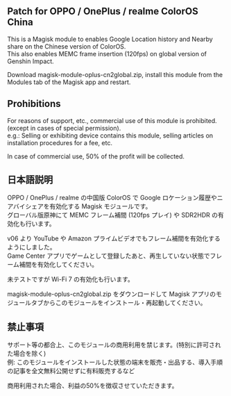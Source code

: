 ## Patch for OPPO / OnePlus / realme ColorOS China

This is a Magisk module to enables Google Location history and Nearby share on the Chinese version of ColorOS.  
This also enables MEMC frame insertion (120fps) on global version of Genshin Impact.  

Download magisk-module-oplus-cn2global.zip, install this module from the Modules tab of the Magisk app and restart.

## Prohibitions

For reasons of support, etc., commercial use of this module is prohibited. (except in cases of special permission).  
e.g.: Selling or exhibiting device contains this module, selling articles on installation procedures for a fee, etc.

In case of commercial use, 50% of the profit will be collected.

## 日本語説明
OPPO / OnePlus / realme の中国版 ColorOS で Google ロケーション履歴やニアバイシェアを有効化する Magisk モジュールです。  
グローバル版原神にて MEMC フレーム補間 (120fps プレイ) や SDR2HDR の有効化も行います。  

v06 より YouTube や Amazon プライムビデオでもフレーム補間を有効化するようにしました。  
Game Center アプリでゲームとして登録したあと、再生していない状態でフレーム補間を有効化してください。  

未テストですが Wi-Fi 7 の有効化も行います。

magisk-module-oplus-cn2global.zip をダウンロードして Magisk アプリのモジュールタブからこのモジュールをインストール・再起動してください。

## 禁止事項

サポート等の都合上、このモジュールの商用利用を禁じます。(特別に許可された場合を除く)  
例: このモジュールをインストールした状態の端末を販売・出品する、導入手順の記事を全文無料公開せずに有料販売するなど

商用利用された場合、利益の50%を徴収させていただきます。